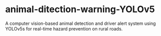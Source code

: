 # animal-ditection-warning-YOLOv5
A computer vision-based animal detection and driver alert system using YOLOv5s for real-time hazard prevention on rural roads.
